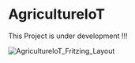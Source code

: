# AgricultureIoT

This Project is under development !!!


![AgricultureIoT_Fritzing_Layout](https://user-images.githubusercontent.com/28555587/73262867-3cbc7c80-41f5-11ea-9b0a-a3a4c8ff8385.jpg)
